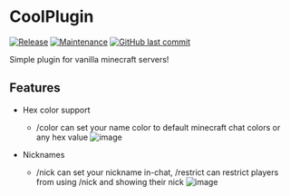# CoolPlugin
[![Release](https://badgen.net/github/release/raicool/CoolPlugin)](https://github.com/raicool/CoolPlugin/releases)
[![Maintenance](https://img.shields.io/badge/Maintained%3F-yes-green.svg)](https://github.com/raicool/coolplugin/graphs/commit-activity)
[![GitHub last commit](https://badgen.net/github/last-commit/raicool/CoolPlugin/master)](https://github.com/raicool/CoolPlugin/commits/master)

Simple plugin for vanilla minecraft servers!

## Features
+ Hex color support
  - /color can set your name color to default minecraft chat colors or any hex value
  ![image](https://user-images.githubusercontent.com/56082069/183299481-9ce90634-f4e4-48b4-8267-af33d59d786a.png)

+ Nicknames
  - /nick can set your nickname in-chat, /restrict can restrict players from using /nick and showing their nick
  ![image](https://user-images.githubusercontent.com/56082069/183299478-8ae3a97e-954b-4edf-828b-fc9da8deece1.png)
